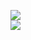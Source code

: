[![](https://img.shields.io/badge/Made%20With-Github%20Spray-lightgrey.svg?style=for-the-badge&logo=github)](https://github.com/Annihil/github-spray#4036)  
[![](https://i.imgur.com/2DrTn0Z.gif)](https://github.com/Annihil/github-spray)